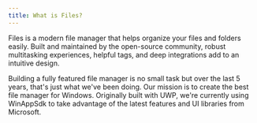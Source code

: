 ```yaml
---
title: What is Files?
---
```

Files is a modern file manager that helps organize your files and folders easily. Built and maintained by the open-source community, robust multitasking experiences, helpful tags, and deep integrations add to an intuitive design.

Building a fully featured file manager is no small task but over the last 5 years, that's just what we've been doing. Our mission is to create the best file manager for Windows. Originally built with UWP, we're currently using WinAppSdk to take advantage of the latest features and UI libraries from Microsoft.